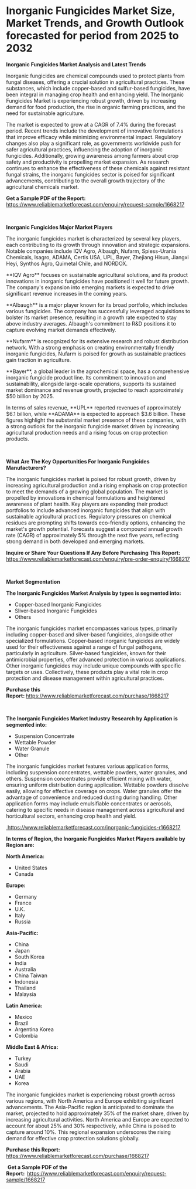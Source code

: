 <p><h1>Inorganic Fungicides Market Size, Market Trends, and Growth Outlook forecasted for period from 2025 to 2032</h1></p><p><strong>Inorganic Fungicides Market Analysis and Latest Trends</strong></p>
<p><p>Inorganic fungicides are chemical compounds used to protect plants from fungal diseases, offering a crucial solution in agricultural practices. These substances, which include copper-based and sulfur-based fungicides, have been integral in managing crop health and enhancing yield. The Inorganic Fungicides Market is experiencing robust growth, driven by increasing demand for food production, the rise in organic farming practices, and the need for sustainable agriculture. </p><p>The market is expected to grow at a CAGR of 7.4% during the forecast period. Recent trends include the development of innovative formulations that improve efficacy while minimizing environmental impact. Regulatory changes also play a significant role, as governments worldwide push for safer agricultural practices, influencing the adoption of inorganic fungicides. Additionally, growing awareness among farmers about crop safety and productivity is propelling market expansion. As research continues to enhance the effectiveness of these chemicals against resistant fungal strains, the inorganic fungicides sector is poised for significant advancements, contributing to the overall growth trajectory of the agricultural chemicals market.</p></p>
<p><strong>Get a Sample PDF of the Report:&nbsp;</strong> <a href="https://www.reliablemarketforecast.com/enquiry/request-sample/1668217?utm_campaign=3222&utm_medium=2&utm_source=Github&utm_content=ia&utm_term=17042025&utm_id=inorganic-fungicides">https://www.reliablemarketforecast.com/enquiry/request-sample/1668217</a></p>
<p>&nbsp;</p>
<p><strong>Inorganic Fungicides Major Market Players</strong></p>
<p><p>The inorganic fungicides market is characterized by several key players, each contributing to its growth through innovation and strategic expansions. Notable companies include IQV Agro, Albaugh, Nufarm, Spiess-Urania Chemicals, Isagro, ADAMA, Certis USA, UPL, Bayer, Zhejiang Hisun, Jiangxi Heyi, Synthos Agro, Quimetal Chile, and NORDOX.</p><p>**IQV Agro** focuses on sustainable agricultural solutions, and its product innovations in inorganic fungicides have positioned it well for future growth. The company's expansion into emerging markets is expected to drive significant revenue increases in the coming years.</p><p>**Albaugh** is a major player known for its broad portfolio, which includes various fungicides. The company has successfully leveraged acquisitions to bolster its market presence, resulting in a growth rate expected to stay above industry averages. Albaugh's commitment to R&D positions it to capture evolving market demands effectively.</p><p>**Nufarm** is recognized for its extensive research and robust distribution network. With a strong emphasis on creating environmentally friendly inorganic fungicides, Nufarm is poised for growth as sustainable practices gain traction in agriculture.</p><p>**Bayer**, a global leader in the agrochemical space, has a comprehensive inorganic fungicide product line. Its commitment to innovation and sustainability, alongside large-scale operations, supports its sustained market dominance and revenue growth, projected to reach approximately $50 billion by 2025.</p><p>In terms of sales revenue, **UPL** reported revenues of approximately $6.1 billion, while **ADAMA** is expected to approach $3.6 billion. These figures highlight the substantial market presence of these companies, with a strong outlook for the inorganic fungicide market driven by increasing agricultural production needs and a rising focus on crop protection products.</p></p>
<p>&nbsp;</p>
<p><strong>What Are The Key Opportunities For Inorganic Fungicides Manufacturers?</strong></p>
<p><p>The inorganic fungicides market is poised for robust growth, driven by increasing agricultural production and a rising emphasis on crop protection to meet the demands of a growing global population. The market is propelled by innovations in chemical formulations and heightened awareness of plant health. Key players are expanding their product portfolios to include advanced inorganic fungicides that align with sustainable agricultural practices. Regulatory pressures on chemical residues are prompting shifts towards eco-friendly options, enhancing the market's growth potential. Forecasts suggest a compound annual growth rate (CAGR) of approximately 5% through the next five years, reflecting strong demand in both developed and emerging markets.</p></p>
<p><strong>Inquire or Share Your Questions If Any Before Purchasing This Report:</strong> <a href="https://www.reliablemarketforecast.com/enquiry/pre-order-enquiry/1668217?utm_campaign=3222&utm_medium=2&utm_source=Github&utm_content=ia&utm_term=17042025&utm_id=inorganic-fungicides">https://www.reliablemarketforecast.com/enquiry/pre-order-enquiry/1668217</a></p>
<p>&nbsp;</p>
<p><strong>Market Segmentation</strong></p>
<p><strong>The Inorganic Fungicides Market Analysis by types is segmented into:</strong></p>
<p><ul><li>Copper-based Inorganic Fungicides</li><li>Sliver-based Inorganic Fungicides</li><li>Others</li></ul></p>
<p><p>The inorganic fungicides market encompasses various types, primarily including copper-based and silver-based fungicides, alongside other specialized formulations. Copper-based inorganic fungicides are widely used for their effectiveness against a range of fungal pathogens, particularly in agriculture. Silver-based fungicides, known for their antimicrobial properties, offer advanced protection in various applications. Other inorganic fungicides may include unique compounds with specific targets or uses. Collectively, these products play a vital role in crop protection and disease management within agricultural practices.</p></p>
<p><strong>Purchase this Report:&nbsp;</strong><a href="https://www.reliablemarketforecast.com/purchase/1668217?utm_campaign=3222&utm_medium=2&utm_source=Github&utm_content=ia&utm_term=17042025&utm_id=inorganic-fungicides">https://www.reliablemarketforecast.com/purchase/1668217</a></p>
<p>&nbsp;</p>
<p><strong>The Inorganic Fungicides Market Industry Research by Application is segmented into:</strong></p>
<p><ul><li>Suspension Concentrate</li><li>Wettable Powder</li><li>Water Granule</li><li>Other</li></ul></p>
<p><p>The inorganic fungicides market features various application forms, including suspension concentrates, wettable powders, water granules, and others. Suspension concentrates provide efficient mixing with water, ensuring uniform distribution during application. Wettable powders dissolve easily, allowing for effective coverage on crops. Water granules offer the advantage of convenience and reduced dusting during handling. Other application forms may include emulsifiable concentrates or aerosols, catering to specific needs in disease management across agricultural and horticultural sectors, enhancing crop health and yield.</p></p>
<p><a href="https://www.reliablemarketforecast.com/inorganic-fungicides-r1668217?utm_campaign=3222&utm_medium=2&utm_source=Github&utm_content=ia&utm_term=17042025&utm_id=inorganic-fungicides">&nbsp;https://www.reliablemarketforecast.com/inorganic-fungicides-r1668217</a></p>
<p><strong>In terms of Region, the Inorganic Fungicides Market Players available by Region are:</strong></p>
<p>
    <p> <strong> North America: </strong>
        <ul>
            <li>United States</li>
            <li>Canada</li>
        </ul>
        </p> 
    <p> <strong> Europe: </strong>
        <ul>
            <li>Germany</li>
            <li>France</li>
            <li>U.K.</li>
            <li>Italy</li>
            <li>Russia</li>
        </ul>
        </p> 
    <p> <strong> Asia-Pacific: </strong>
        <ul>
            <li>China</li>
            <li>Japan</li>
            <li>South Korea</li>
            <li>India</li>
            <li>Australia</li>
            <li>China Taiwan</li>
            <li>Indonesia</li>
            <li>Thailand</li>
            <li>Malaysia</li>
        </ul>
        </p> 
    <p> <strong> Latin America: </strong>
        <ul>
            <li>Mexico</li>
            <li>Brazil</li>
            <li>Argentina Korea</li>
            <li>Colombia</li>
        </ul>
        </p> 
    <p> <strong> Middle East & Africa: </strong>
        <ul>
            <li>Turkey</li>
            <li>Saudi</li>
            <li>Arabia</li>
            <li>UAE</li>
            <li>Korea</li>
        </ul>
    </p>
    </p>
<p><p>The inorganic fungicides market is experiencing robust growth across various regions, with North America and Europe exhibiting significant advancements. The Asia-Pacific region is anticipated to dominate the market, projected to hold approximately 35% of the market share, driven by increasing agricultural activities. North America and Europe are expected to account for about 25% and 30% respectively, while China is poised to capture around 10%. This regional expansion underscores the rising demand for effective crop protection solutions globally.</p></p>
<p><strong>Purchase this Report: </strong><a href="https://www.reliablemarketforecast.com/purchase/1668217?utm_campaign=3222&utm_medium=2&utm_source=Github&utm_content=ia&utm_term=17042025&utm_id=inorganic-fungicides">https://www.reliablemarketforecast.com/purchase/1668217</a></p>
<p>&nbsp;<strong>Get a Sample PDF of the Report:&nbsp;&nbsp;</strong><a href="https://www.reliablemarketforecast.com/enquiry/request-sample/1668217?utm_campaign=3222&utm_medium=2&utm_source=Github&utm_content=ia&utm_term=17042025&utm_id=inorganic-fungicides">https://www.reliablemarketforecast.com/enquiry/request-sample/1668217</a></p>
<p><strong></strong></p>
<p><p></p><p></p><p></p></p>